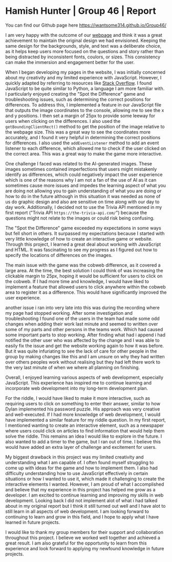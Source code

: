 # Hamish Hunter | Group 46 | Report

You can find our Github page here https://iwantsome314.github.io/Group46/

I am very happy with the outcome of our [webpage](https://iwantsome314.github.io/Group46/) and think it was a great achievement to maintain the original design we had envisioned. Keeping the same design for the backgrounds, style, and text was a deliberate choice, as it helps keep users more focused on the questions and story rather than being distracted by inconsistent fonts, coulors, or sizes. This consistency can make the immersion and engagement better for the user. 

When I began developing my pages in the website, I was initially concerned about my creativity and my limited experience with JavaScript. However, I quickly adapted by referring to resources like [Stack Overflow](https://stackoverflow.com/tags/getboundingclientrect). I found JavaScript to be quite similar to Python, a language I am more familiar with. I particularly enjoyed creating the "Spot the Difference" game and troubleshooting issues, such as determining the correct positions for differences. To address this, I implemented a feature in our JavaScript file that outputs the image coordinates to the console, allowing me to see the x and y positions. I then set a margin of 25px to provide some leeway for users when clicking on the differences. I also used the `getBoundingClientRect()` method to get the position of the image relative to the webpage size. This was a great way to see the coordinates more accurately, and I found it very helpful in determining the correct positions for differences. I also used the `addEventListener` method to add an event listener to each difference, which allowed me to check if the user clicked on the correct area. This was a great way to make the game more interactive.

One challenge I faced was related to the AI-generated images. These images sometimes contained imperfections that users might mistakenly identify as differences, which could negatively impact the user experience which is one of the reasons why I am not a fan of the use of AI as it can sometimes cause more issues and impedes the learning aspect of what you are doing not allowing you to gain understanding of what you are doing or how to do in the future although in this situation it was needed as none of us do graphic design and also are sensitive on time along with our day to day work. Additionally, I decided not to use the Trivia API mentioned in my first report ("Trivia API `https://the-trivia-api.com/`") because the questions might not relate to the images or could risk being confusing.

The "Spot the Difference" game exceeded my expectations in some ways but fell short in others. It surpassed my expectations because I started with very little knowledge of how to create an interactive game or website. Through this project, I learned a great deal about working with JavaScript and HTML. It was fascinating to see my progress as I figured out how to specify the locations of differences on the images. 

The main issue with the game was the cobweb difference, as it covered a large area. At the time, the best solution I could think of was increasing the clickable margin to 25px, hoping it would be sufficient for users to click on the cobweb. If I had more time and knowledge, I would have liked to implement a feature that allowed users to click anywhere within the cobweb area to register it as a difference. This would have significantly improved the user experience. 

another issue i ran into very late into this was during the recording where my page had stopped working. After some investigation and troubleshooting I found one of the users in the team had made some odd changes when adding their work last minute and seemed to written over some of my parts and other persons in the teams work. Which had caused some important parts to stop working. After finding what had i append i had notified the other user who was affected by the change and I was able to easily fix the issue and get the website working again to how it was before. But it was quite infuriating to see the lack of care for other people in the group by making changes like this and I am unsure on why they had written over others peoples work without realising but they had left there work to the very last minute of when we where all planning on finishing.

Overall, I enjoyed learning various aspects of web development, especially JavaScript. This experience has inspired me to continue learning and incorporate web development into my long-term development plan.

For the riddle, I would have liked to make it more interactive, such as requiring users to click on something to enter their answer, similar to how Dylan implemented his password puzzle. His approach was very creative and well-executed. If I had more knowledge of web development, I would have implemented a similar feature for my riddle question. In my first report, I mentioned wanting to create an interactive element, such as a newspaper where users could click on articles to find information that would help them solve the riddle. This remains an idea I would like to explore in the future. I also wanted to add a timer to the game, but I ran out of time. I believe this would have added an extra layer of challenge and excitement for users. 

My biggest drawback in this project was my limited creativity and understanding what I am capable of. I often found myself struggling to come up with ideas for the game and how to implement them. I also had difficulty understanding how to use JavaScript effectively in certain situations or how I wanted to use it, which made it challenging to create the interactive elements I wanted. However, I am proud of what I accomplished and believe that my experience in this project has helped me grow as a developer. I am excited to continue learning and improving my skills in web development.
Looking back I did not implement alot of what i had talked about in my original report but I think it still turned out well and I have alot to still learn in all aspects of web development. I am looking forward to continuing to learn and grow in this field, and I hope to apply what I have learned in future projects.

I would like to thank my group members for their support and collaboration throughout this project. I believe we worked well together and achieved a great result. I am also grateful for the opportunity to learn from this experience and look forward to applying my newfound knowledge in future projects.  